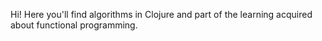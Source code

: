 Hi!
Here you'll find algorithms in Clojure and part of the learning acquired about functional programming.
